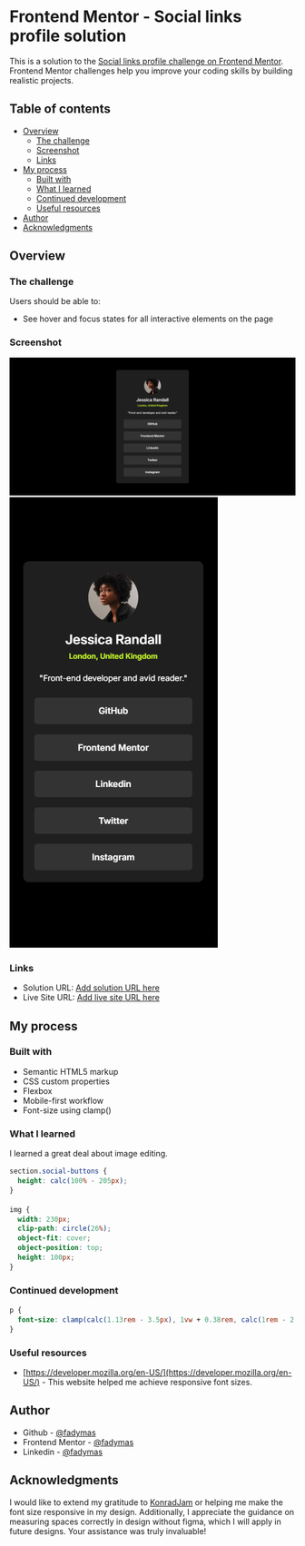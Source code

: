 # Frontend Mentor - Social links profile solution

This is a solution to the [Social links profile challenge on Frontend Mentor](https://www.frontendmentor.io/challenges/social-links-profile-UG32l9m6dQ). Frontend Mentor challenges help you improve your coding skills by building realistic projects.

## Table of contents

- [Overview](#overview)
  - [The challenge](#the-challenge)
  - [Screenshot](#screenshot)
  - [Links](#links)
- [My process](#my-process)
  - [Built with](#built-with)
  - [What I learned](#what-i-learned)
  - [Continued development](#continued-development)
  - [Useful resources](#useful-resources)
- [Author](#author)
- [Acknowledgments](#acknowledgments)

## Overview

### The challenge

Users should be able to:

- See hover and focus states for all interactive elements on the page

### Screenshot

![](/fullpage.png)
![](/mobile.png)

### Links

- Solution URL: [Add solution URL here](https://your-solution-url.com)
- Live Site URL: [Add live site URL here](https://your-live-site-url.com)

## My process

### Built with

- Semantic HTML5 markup
- CSS custom properties
- Flexbox
- Mobile-first workflow
- Font-size using clamp()

### What I learned

I learned a great deal about image editing.

```css
section.social-buttons {
  height: calc(100% - 205px);
}

img {
  width: 230px;
  clip-path: circle(26%);
  object-fit: cover;
  object-position: top;
  height: 100px;
}
```

### Continued development

```css
p {
  font-size: clamp(calc(1.13rem - 3.5px), 1vw + 0.38rem, calc(1rem - 2.5px));
}
```

### Useful resources

- [https://developer.mozilla.org/en-US/](https://developer.mozilla.org/en-US/) - This website helped me achieve responsive font sizes.

## Author

- Github - [@fadymas](https://github.com/fadymas)
- Frontend Mentor - [@fadymas](https://www.frontendmentor.io/profile/fadymas)
- Linkedin - [@fadymas](https://www.linkedin.com/in/fadymas)

## Acknowledgments

I would like to extend my gratitude to [KonradJam](https://www.frontendmentor.io/profile/KonradJam) or helping me make the font size responsive in my design. Additionally, I appreciate the guidance on measuring spaces correctly in design without figma, which I will apply in future designs. Your assistance was truly invaluable!
